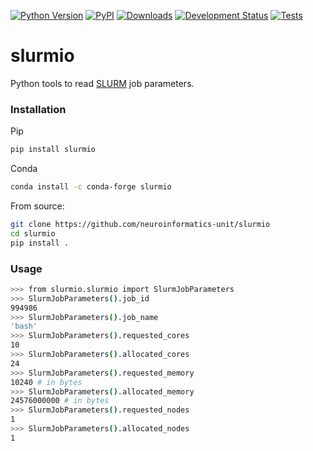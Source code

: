 [![Python Version](https://img.shields.io/pypi/pyversions/slurmio.svg)](https://pypi.org/project/slurmio)
[![PyPI](https://img.shields.io/pypi/v/slurmio.svg)](https://pypi.org/project/slurmio)
[![Downloads](https://pepy.tech/badge/slurmio)](https://pepy.tech/project/slurmio)
[![Development Status](https://img.shields.io/pypi/status/slurmio.svg)](https://github.com/neuroinformatics-unit/slurmio)
[![Tests](https://img.shields.io/github/workflow/status/neuroinformatics-unit/slurmio/tests)](https://github.com/neuroinformatics-unit/slurmio/actions)

# slurmio
Python tools to read [SLURM](https://slurm.schedmd.com/documentation.html) job
parameters.

### Installation
Pip
```bash
pip install slurmio
```

Conda
```bash
conda install -c conda-forge slurmio
```

From source:
```bash
git clone https://github.com/neuroinformatics-unit/slurmio
cd slurmio
pip install .
```


### Usage
```bash
>>> from slurmio.slurmio import SlurmJobParameters
>>> SlurmJobParameters().job_id
994986
>>> SlurmJobParameters().job_name
'bash'
>>> SlurmJobParameters().requested_cores
10
>>> SlurmJobParameters().allocated_cores
24
>>> SlurmJobParameters().requested_memory
10240 # in bytes
>>> SlurmJobParameters().allocated_memory
24576000000 # in bytes
>>> SlurmJobParameters().requested_nodes
1
>>> SlurmJobParameters().allocated_nodes
1
